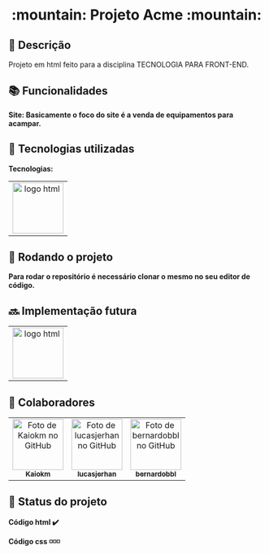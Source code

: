 
<h1 align="center">:mountain: Projeto Acme :mountain:</h1>

## :memo: Descrição

Projeto em html feito para a disciplina TECNOLOGIA PARA FRONT-END.

## :books: Funcionalidades

 <b>Site: Basicamente o foco do site é a venda de equipamentos para acampar.
  
## :wrench: Tecnologias utilizadas

 Tecnologias: 

<table>
  <tr>
    <td align="center">
      <img src="https://upload.wikimedia.org/wikipedia/commons/thumb/6/61/HTML5_logo_and_wordmark.svg/512px-HTML5_logo_and_wordmark.svg.png" width="100px;" alt="logo html"/>
    </td>
   </tr>
</table>



## :rocket: Rodando o projeto

Para rodar o repositório é necessário clonar o mesmo no seu editor de código.



## :soon: Implementação futura

<table>
  <tr>
    <td align="center">
      <img src="https://upload.wikimedia.org/wikipedia/commons/thumb/d/d5/CSS3_logo_and_wordmark.svg/1452px-CSS3_logo_and_wordmark.svg.png" width="100px;" alt="logo html"/>
    </td>
  </tr>
</table>



## :handshake: Colaboradores

<table>
  <tr>
     <td align="center">
      <a href="https://github.com/Kaiokm">
         <img src="https://avatars.githubusercontent.com/u/91833064?v=4" width="100px;" alt="Foto de Kaiokm no GitHub"/><br>
        <sub>
          <b>Kaiokm</b>
        </sub>
      </a>
     </td>
     <td align="center">
      <a href="https://github.com/lucasjerhan">
         <img src="https://avatars.githubusercontent.com/u/126890325?v=4" width="100px;" alt="Foto de lucasjerhan no GitHub"/><br>
        <sub>
          <b>lucasjerhan</b>
        </sub>
      </a>
     </td>
     <td align="center">
      <a href="https://github.com/bernardobbl">
         <img src="https://avatars.githubusercontent.com/u/127981204?v=4" width="100px;" alt="Foto de bernardobbl no GitHub"/><br>
        <sub>
          <b>bernardobbl</b>
        </sub>
      </a>
     </td>
  </tr>
</table>



## :dart: Status do projeto

Código html :heavy_check_mark: <br/>

Código css :white_medium_small_square::white_medium_small_square::white_medium_small_square:
